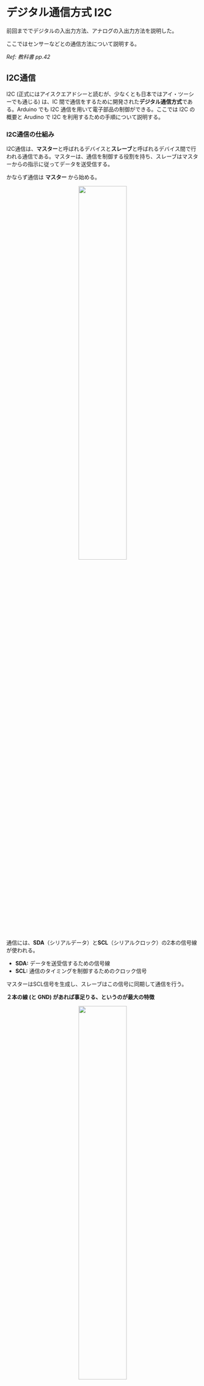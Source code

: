 # デジタル通信方式 I2C

前回まででデジタルの入出力方法、アナログの入出力方法を説明した。

ここではセンサーなどとの通信方法について説明する。

*Ref: 教科書 pp.42*

## I2C通信

I2C (正式にはアイスクエアドシーと読むが、少なくとも日本ではアイ・ツーシーでも通じる) は、IC 間で通信をするために開発された**デジタル通信方式**である。Arduino でも I2C 通信を用いて電子部品の制御ができる。ここでは I2C の概要と Arudino で I2C を利用するための手順について説明する。

### I2C通信の仕組み

I2C通信は、**マスター**と呼ばれるデバイスと**スレーブ**と呼ばれるデバイス間で行われる通信である。マスターは、通信を制御する役割を持ち、スレーブはマスターからの指示に従ってデータを送受信する。

かならず通信は **マスター** から始める。

<div style="text-align: center;">
  <img src="./images/image27.png" width="50%"><br/>
</div>

通信には、**SDA**（シリアルデータ）と**SCL**（シリアルクロック）の2本の信号線が使われる。

* **SDA:** データを送受信するための信号線
* **SCL:** 通信のタイミングを制御するためのクロック信号

マスターはSCL信号を生成し、スレーブはこの信号に同期して通信を行う。

**２本の線 (と GND) があれば事足りる、というのが最大の特徴**

<div style="text-align: center;">
  <img src="./images/image28.png" width="50%"><br/>
</div>

## マスターアドレスとスレーブアドレス

I2C のスレーブにはアドレスがついている。

- マスターはアドレスを指定して，スレーブに命令を伝える
    - マスター           「アドレス 04 番，応答せよ」
    - スレーブ（ンサー）  「はい！」

- **線上に同じアドレスのデバイスがあったらダメ**

### I2C通信の特徴

I2C通信には、以下のような特徴がある：

* **2線式:** SDAとSCLの2本の信号線だけで通信できるため、必要な配線が少なくて済む。
* **マルチマスタ:** 複数のマスターデバイスが同じバス上で通信することができる。
* **アドレス指定:** 各スレーブデバイスには固有のアドレスが割り当てられており、マスターはこのアドレスを使って特定のデバイスと通信することができる。
* **双方向通信:** マスターとスレーブの間で双方向にデータを送受信することができる。
* **オープンコレクタ:** SDAとSCL信号はオープンコレクタ出力であり、プルアップ抵抗が必要となる。

**利点:**

* 必要な配線が少なく、シンプルに接続できる
* 複数のデバイスを同じバス上で接続できる
* 低コストで実装できる
* 省電力

**欠点:**

* 通信速度が遅い
* ノイズの影響を受けやすい
* 長距離通信には向かない

# Arudino で I2C デバイスを使う

- Arduino で I2C デバイスと通信するには Wire ライブラリを使う。
- Arduino では SCL, SDA に使用できるピンが決まっている。

<div style="text-align: center;">
  <img src="./images/image29.png" width="50%"><br/>
</div>

# ADT7410 温度センサー

I2C 通信を利用する温度センサー ADT7410 がある。
これを使って、温度を読み取るプログラムを作ってみよう。

<div style="text-align: center;">
  <img src="./images/106675.jpg">
</div>

# 回路を作成する

- 回路を図を参考に、ADT7410 温度センサーを Arduino に接続する
  - VCC ⇒ 5V
  - GND ⇒ GND
  - SCL ⇒ AREF の２つ上 (図では緑)
  - SDA ⇒ AREF の１つ上 (図では黄色)

- この回路図とセンサーのピンの並びが異なるので注意。基盤に印刷されている文字に従うこと。

<div style="text-align: center;">
  <img src="./images/image30.png">
</div>

## I2C スキャナーを使って正しく接続されているか確認してみよう

- このページの下にある、I2C Scanner を使って温度センサーが正しく接続されているか確認する。
- 温度センサーのスレーブアドレスは 0x48 であるので、以下のようにシリアルモニタに表示されたら正しく接続されている。

> 15:45:00.420 -> I2C device found at address 0x48
> 15:45:00.904 -> I2C device found at address 0x48

## プログラム

I2C を使ってこのセンサーモジュールから温度を読み取るプログラムは以下のようになる：

**ここは読まなくていい：**

- **(A) の行について**  
  0. data[0] = 11111111 (255), data[1] = 01010101 (85) だったとする
  1. << という演算子は、<< 8 で、**左シフト** という作業をする (data[0] 左に 8 ビットずらす)  
  ⇒ 結果 11111111 00000000 なる。
  2. | という演算子は、OR 演算子で、data[0] をずらして空いた 8 ビットのところに data[1] を OR 演算している
  ⇒ 結果 11111111 01010101 (65365) という値になる
  3. それを rawTemperature に格納している

- **(B) の行について**

- このセンサーは *1bit* 変化すると *0.0625 ℃* 変化する

<div style="text-align: center;">
  <img src="./images/image32.png">
</div>


```c++
#include <Wire.h> // I2Cライブラリのインクルード

const int address = 0x48; // ADT7410のアドレス

void setup() {
  Serial.begin(9600); // シリアル通信の開始
  Wire.begin(); // I2C通信の開始
}

void loop() {
  // 温度データの読み取り
  byte data[2];
  Wire.requestFrom(address, 2);
  data[0] = Wire.read();
  data[1] = Wire.read();

  // 温度データの変換
  int rawTemperature = (data[0] << 8) | data[1]; // (A)
  rawTemperature = rawTemperature >> 3; // 下位 3 ビットは不要データ (捨てている)
  float temperature = rawTemperature * 0.0625; // 温度データの変換 (B)

  // 温度の表示
  Serial.print("Temperature: ");
  Serial.print(temperature);
  Serial.println("°C");

  delay(1000); // 1秒間隔で読み取り
}
```


# 有機ディスプレイをつないでみる

とにかく I2C の特徴は　**「配線が少なくてすむ」ということに尽きる。**

ここではもう一つの I2C デバイス、0.96 インチの有機 EL ディスプレイ　SSD1306 をつないで、そこに温度を表示させてみよう。

<div style="text-align: center;">
  <img src="./images/112031.jpg">
</div>


# 回路を作成する

- 回路を図を参考に、有機 EL ディスプレイ SSD1306 を接続する

  - VCC ⇒ 5V
  - GND ⇒ GND
  - SCL ⇒ ブレッドボード上で温度センサーの SCL と接続
  - SDA ⇒ ブレッドボード上で音素センサーの SDA と接続

- 回路図とセンサーのピンの並びが異なるので注意。基盤に印刷されている文字に従うこと。

<div style="text-align: center;">
  <img src="./images/image33.png">
</div>

## I2C スキャナーを使って正しく接続されているか確認する

- このページの下にある、I2C Scanner を使って温度センサーと有機 EL ディスプレイが正しく接続されているか確認する。
- 有機 EL ディスプレイのスレーブアドレスは 0x3C なので、以下の２行が表示されれば、正しく接続されている。

> 15:45:00.420 -> I2C device found at address 0x3C
> 15:45:00.904 -> I2C device found at address 0x48


## プログラム

### 前準備：ライブラリのインストール

SSD1306 を動かすには追加でライブラリのインストールが必要なので、まず、最初にこれをインストールする：

- Adafruit GFX ライブラリ
- Adafruit SSD1306  ライブラリ

Adafruit GFX ライブラリのインストール手順：

1. 画面左側の本が並んでいるのアイコンをクリックする
2. ライブラリマネージャーの検索欄に **Adafruit GFX** と入力する
3. 検索された Adafruit GFX Library をインストールする
4. 依存関係にあるライブラリもインストールする

**同じ要領で、Adafruit SSD1306 ライブラリもインストールする。**
**ライブラリのインストールは１回やれば、その後は不要。**


### ディスプレイに対する命令

- ディスプレイに対する命令は display.XXXXXX() という形をしている。
    - display.begin()
    - display.clearDisplay()
    - display.setTextSize()
    - display.setTextColor()
    - display.setCursor()
    - display.println()
    - display.display()

- ライブラリのマニュアルを調べて、どんな命令があるかを確認すればどのようなことができるかわかるが、必要なときに調べれば良い。

```c++
#include <Wire.h> // I2Cライブラリのインクルード
#include <Adafruit_GFX.h>
#include <Adafruit_SSD1306.h>

#define SCREEN_WIDTH 128 // OLED display width, in pixels
#define SCREEN_HEIGHT 32 // OLED display height, in pixels
#define OLED_RESET     -1 // Reset pin # (or -1 if sharing Arduino reset pin)
#define SCREEN_ADDRESS 0x3C ///< See datasheet for Address; 0x3D for 128x64, 0x3C for 128x32

Adafruit_SSD1306 display(SCREEN_WIDTH, SCREEN_HEIGHT, &Wire, OLED_RESET);

const int address = 0x48; // ADT7410のアドレス


void setup() {
  Serial.begin(9600); // シリアル通信の開始
  Wire.begin(); // I2C通信の開始
  
  // SSD1306_SWITCHCAPVCC = generate display voltage from 3.3V internally
  if(!display.begin(SSD1306_SWITCHCAPVCC, SCREEN_ADDRESS)) {
    Serial.println(F("SSD1306 allocation failed"));
    for(;;); // Don't proceed, loop forever
  }

  // 初期化画面を 1 秒表示する
  display.display();
  delay(1000);

  // ディスプレイをクリア
  display.clearDisplay();
  display.display();
}


void loop() {
  // 温度データの読み取り
  byte data[2];
  Wire.requestFrom(address, 2);
  data[0] = Wire.read();
  data[1] = Wire.read();

  // 温度データの変換
  int rawTemperature = (data[0] << 8) | data[1]; // (A)
  rawTemperature = rawTemperature >> 3; // 下位 3 ビットは不要データ (捨てている)
  float temperature = rawTemperature * 0.0625; // 温度データの変換 (B)

  // 温度の表示
  Serial.print("Temperature: ");
  Serial.print(temperature);
  Serial.println("°C");

  display.clearDisplay();                   // ディスプレイをクリア
  display.setTextSize(2);                   // 文字の大きさを設定
  display.setTextColor(SSD1306_WHITE);      // 文字の色を設定
  display.setCursor(0, 0);                  // 左上 (0, 0) の位置から文字を書く
  display.println( "Temp:" );               // Temp: と表示し、改行
  display.println( temperature );           // 温度を表示し、改行
  display.display();                        // 画面に描画する

  delay(1000); // 1秒間隔で読み取り
}
```

<div style="text-align: center;">
  <img src="./images/IMG20240430165206.jpg" width="50%">
</div>

## 実行結果


# I2C Scanner (I2C スキャナー)

いまどんな I2C デバイスが Arduino に接続されているか、知りたい時がある。

接続されている I2C デバイスを調べて表示するプログラムを一般的に I2C Scanner と呼ぶ。スキャン結果をシリアルモニタに出力することで、接続されているデバイスのアドレスを確認することができる。

1. 以下のプログラムをArduino IDEのスケッチエディタに貼り付ける。  
  このプログラムはすべてのスレーブアドレス (1~127 まで) について、スレーブがつながっているか調べるプログラム。

```c++
/*
 * I2C Scanner
 *
 * このスケッチは、I2Cバスに接続されているデバイスをスキャンします。
 * スキャン結果をシリアルモニタに出力します。
 *
 * Author: unknown
 */

#include <Wire.h>

void setup() {
  Serial.begin(9600);
  Serial.println("I2C Scanner");

  Wire.begin();
}

void loop() {
  byte address;

  for (address = 1; address < 128; address++) {
    Wire.beginTransmission(address);
    if (Wire.endTransmission() == 0) {
      Serial.print("I2C device found at address 0x");
      Serial.print(address, HEX);
      Serial.println();
    }
  }

  delay(500);
}
```

2. **スケッチをArduinoボードに書き込む。**
3. **Arduino IDEのシリアルモニタを開く。**
4. シリアルモニタに、I2Cバスに接続されているデバイスのアドレスが表示される。

**例**

```
I2C Scanner
I2C device found at address 0x48
```

この例では、I2Cバスにアドレス 0x48 のデバイスが接続されている。

### I2C Scannerの応用例

* I2Cバスに接続されているデバイスをデバッグする
* 新しいデバイスを接続したときに、アドレスを確認する
* I2Cバスのトラブルシューティングを行う